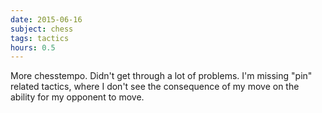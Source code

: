 ```yaml
---
date: 2015-06-16
subject: chess
tags: tactics
hours: 0.5
---
```


More chesstempo. Didn't get through a lot of problems. I'm missing "pin" related tactics, where I don't see the consequence of my move on the ability for my opponent to move.
